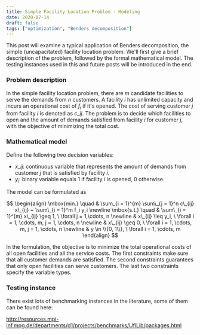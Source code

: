 ```yaml
---
title: Simple Facility Location Problem - Modeling
date: 2020-07-14
draft: false
tags: ["optimization", "Benders decomposition"]
---
```


This post will examine a typical application of Benders decomposition, the simple (uncapacitated) facility location problem.
We'll first give a brief description of the problem, followed by the formal mathematical model.
The testing instances used in this and future posts will be introduced in the end.

### Problem description

In the simple facility location problem, there are $m$ candidate facilities to serve the demands from $n$ customers.
A facility $i$ has unlimited capacity and incurs an operational cost of $f_i$ if it's opened.
The cost of serving customer $j$ from facility $i$ is denoted as $c\_{ij}$.
The problem is to decide which facilities to open and the amount of demands satisfied from facility $i$ for customer $j$, with the objective of minimizing the total cost.

### Mathematical model

Define the following two decision variables:

+ $x\_{ij}$: continuous variable that represents the amount of demands from customer $j$ that is satisfied by facility $i$.
+ $y_i$: binary variable equals 1 if facility $i$ is opened, 0 otherwise.

The model can be formulated as

$$
\begin{align}
\mbox{min.} \quad & \sum_{i = 1}^{m} \sum\_{j = 1}^n c\_{ij} x\_{ij} + \sum\_{i = 1}^m f_i y_i \newline
\mbox{s.t.} \quad & \sum\_{i = 1}^{m} x\_{ij} \geq 1, \ \forall j = 1,\cdots, n \newline
& x\_{ij} \leq y_i, \ \forall i = 1, \cdots, m, j = 1, \cdots, n \newline
& x\_{ij} \geq 0, \ \forall i = 1, \cdots, m, j = 1, \cdots, n  \newline
& y \in \\{0, 1\\}, \ \forall i = 1, \cdots, m
\end{align}
$$

In the formulation, the objective is to minimize the total operational costs of all open facilities and all the service costs.
The first constraints make sure that all customer demands are satisfied.
The second constraints guarantees that only open facilities can serve customers.
The last two constraints specify the variable types.

### Testing instance

There exist lots of benchmarking instances in the literature, some of them can be found here:

http://resources.mpi-inf.mpg.de/departments/d1/projects/benchmarks/UflLib/packages.html
